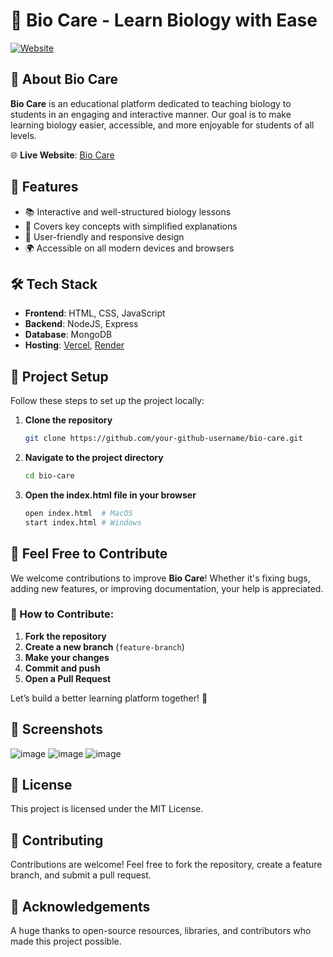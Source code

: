 # 🌱 Bio Care - Learn Biology with Ease

[![Website](https://img.shields.io/badge/Website-Live-brightgreen)](https://bio-care-one.vercel.app/)

## 📌 About Bio Care
**Bio Care** is an educational platform dedicated to teaching biology to students in an engaging and interactive manner. Our goal is to make learning biology easier, accessible, and more enjoyable for students of all levels.

🌐 **Live Website**: [Bio Care](https://bio-care-one.vercel.app/)

## 🚀 Features
- 📚 Interactive and well-structured biology lessons  
- 🔬 Covers key concepts with simplified explanations  
- 🎨 User-friendly and responsive design  
- 🌍 Accessible on all modern devices and browsers  

## 🛠️ Tech Stack
- **Frontend**: HTML, CSS, JavaScript
- **Backend**: NodeJS, Express
- **Database**: MongoDB   
- **Hosting**: [Vercel](https://vercel.com/), [Render](https://render.com/)  

## 📂 Project Setup
Follow these steps to set up the project locally:

1. **Clone the repository**  
   ```bash
   git clone https://github.com/your-github-username/bio-care.git
2. **Navigate to the project directory**  
   ```bash
   cd bio-care
3. **Open the index.html file in your browser**  
   ```bash
   open index.html  # MacOS
   start index.html # Windows

## 🤝 Feel Free to Contribute  
We welcome contributions to improve **Bio Care**! Whether it's fixing bugs, adding new features, or improving documentation, your help is appreciated.  

### 🔧 How to Contribute:
1. **Fork the repository**  
2. **Create a new branch** (`feature-branch`)  
3. **Make your changes**  
4. **Commit and push**  
5. **Open a Pull Request**  

Let’s build a better learning platform together! 🚀

## 📸 Screenshots
![image](https://github.com/user-attachments/assets/a364df65-b1b1-42a7-982c-ee550ebb39e6)
![image](https://github.com/user-attachments/assets/73ced1b6-7895-45f0-8aab-3d3f98a4ed67)
![image](https://github.com/user-attachments/assets/ec17f791-2e98-4857-88c5-a3d5b81c22bc)

## 📜 License
This project is licensed under the MIT License.

## 🤝 Contributing
Contributions are welcome! Feel free to fork the repository, create a feature branch, and submit a pull request.

## 📢 Acknowledgements
A huge thanks to open-source resources, libraries, and contributors who made this project possible.
   

